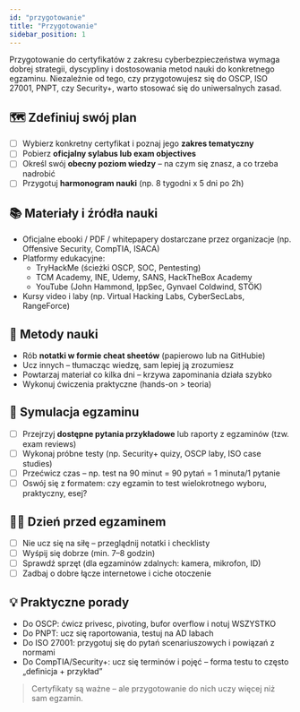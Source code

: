 ```yaml
---
id: "przygotowanie"
title: "Przygotowanie"
sidebar_position: 1
---
```


Przygotowanie do certyfikatów z zakresu cyberbezpieczeństwa wymaga dobrej strategii, dyscypliny i dostosowania metod nauki do konkretnego egzaminu. Niezależnie od tego, czy przygotowujesz się do OSCP, ISO 27001, PNPT, czy Security+, warto stosować się do uniwersalnych zasad.

## 🗺️ Zdefiniuj swój plan

- [ ] Wybierz konkretny certyfikat i poznaj jego **zakres tematyczny**
- [ ] Pobierz **oficjalny sylabus lub exam objectives**
- [ ] Określ swój **obecny poziom wiedzy** – na czym się znasz, a co trzeba nadrobić
- [ ] Przygotuj **harmonogram nauki** (np. 8 tygodni x 5 dni po 2h)

## 📚 Materiały i źródła nauki

- Oficjalne ebooki / PDF / whitepapery dostarczane przez organizacje (np. Offensive Security, CompTIA, ISACA)
- Platformy edukacyjne:
  - TryHackMe (ścieżki OSCP, SOC, Pentesting)
  - TCM Academy, INE, Udemy, SANS, HackTheBox Academy
  - YouTube (John Hammond, IppSec, Gynvael Coldwind, STÖK)
- Kursy video i laby (np. Virtual Hacking Labs, CyberSecLabs, RangeForce)

## 🧠 Metody nauki

- Rób **notatki w formie cheat sheetów** (papierowo lub na GitHubie)
- Ucz innych – tłumacząc wiedzę, sam lepiej ją zrozumiesz
- Powtarzaj materiał co kilka dni – krzywa zapominania działa szybko
- Wykonuj ćwiczenia praktyczne (hands-on > teoria)

## 🧪 Symulacja egzaminu

- [ ] Przejrzyj **dostępne pytania przykładowe** lub raporty z egzaminów (tzw. exam reviews)
- [ ] Wykonaj próbne testy (np. Security+ quizy, OSCP laby, ISO case studies)
- [ ] Przećwicz czas – np. test na 90 minut = 90 pytań = 1 minuta/1 pytanie
- [ ] Oswój się z formatem: czy egzamin to test wielokrotnego wyboru, praktyczny, esej?

## 🧘‍♂️ Dzień przed egzaminem

- [ ] Nie ucz się na siłę – przeglądnij notatki i checklisty
- [ ] Wyśpij się dobrze (min. 7–8 godzin)
- [ ] Sprawdź sprzęt (dla egzaminów zdalnych: kamera, mikrofon, ID)
- [ ] Zadbaj o dobre łącze internetowe i ciche otoczenie

## 💡 Praktyczne porady

- Do OSCP: ćwicz privesc, pivoting, bufor overflow i notuj WSZYSTKO
- Do PNPT: ucz się raportowania, testuj na AD labach
- Do ISO 27001: przygotuj się do pytań scenariuszowych i powiązań z normami
- Do CompTIA/Security+: ucz się terminów i pojęć – forma testu to często „definicja + przykład”

> Certyfikaty są ważne – ale przygotowanie do nich uczy więcej niż sam egzamin.
